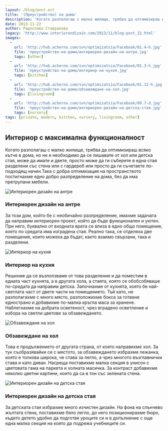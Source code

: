 ```yaml
---
layout: /blog/post.ect
title: '(Преустройство) на дома'
description: 'Когато разполагаш с малко жилище, трябва да оптимизираш всяко кътче в дома, но не е необходимо да се лишавате от хол или детска стая, може да имате и двете. За този дом, който бе с необичайно разпределение, имахме задачата да направим интериорен проект, който да бъде функционален и уютен.'
date: 2013-11-22
author: Радослава Ставракова
legacy: 'http://www.interiorendizain.com/2013/11/blog-post_22.html'
images:
  -
    url: 'http://hub.acherno.com/svn/optimizatsia/Facebook/01.4-h.jpg'
    file: 'преустройство-на-дома/интериорен-дизайн-на-антре.jpg'
    tags: [other]
  -
    url: 'http://hub.acherno.com/svn/optimizatsia/Facebook/01.3-h.jpg'
    file: 'преустройство-на-дома/интериор-на-кухня.jpg'
    tags: [kitchen]
  -
    url: 'http://hub.acherno.com/svn/optimizatsia/Facebook/01.12-h.jpg'
    file: 'преустройство-на-дома/обзавеждане-на-хол.jpg'
    tags: [livingroom]
  -
    url: 'http://hub.acherno.com/svn/optimizatsia/Facebook/09.7-d.jpg'
    file: 'преустройство-на-дома/интериорен-дизайн-на-детска-стая.jpg'
    tags: [nursery]
tags: [private, modern, kitchen, nursery, livingroom, other]
---
```

## **Интериор** с максимална **функционалност**
Когато разполагаш с малко жилище, трябва да оптимизираш всяко кътче в дома, но не е необходимо да се лишавате от хол или детска стая, може да имате и двете, просто може да ги съберете в една стая разделени със стена или с гардероб или просто да ги съчетаете по-подходящ начин.Така с добра оптимизация на пространството постигнахме едно добро разпределение на дома, без да има претрупани мебели.

![Интериорен дизайн на антре](преустройство-на-дома/интериорен-дизайн-на-антре.jpg)
### Интериорен дизайн на **антре**

За този дом, който бе с необичайно разпределение, имахме задачата да направим интериорен проект, който да бъде функционален и уютен. При него, буквално от входната врата се влиза в едно общо помещение, което по средата има изградена стая. Реално така, се отделяха две помещения, които можеха да бъдат, както взаимо свързани, така и разделени.

![Интериор на кухня](преустройство-на-дома/интериор-на-кухня.jpg)
### Интериор на **кухня**

Решихме да се възползваме от това разделение и да поместим в едната част кухнята, а в другата хола, а стаята, която се обобсобяваше по-средата да направим детска. Започнахме от кухнята, която бе най-светлата част от двете части на помещението. Тъй като, не разполагахме с много място, разположихме бокса за готвене еднострано и добавихме по-малка кръгла маса за хранене. Наблегнахме на добрата осветеност, чрез вградено осветление и избора на светли цветове за обзавеждането.

![Обзавеждане на хол](преустройство-на-дома/обзавеждане-на-хол.jpg)
### Обзавеждане на **хол**

Това е продължението от другата страна, от която направихме хол. За тук съобразявайки се с мястото, за обзавеждането избрахме лежанка, която е толкова широка, че става за легло, а чрез многото възглавнички става и като диван. Насреща поставихме малка секция в унисон с цветовата гама на паркета и холната масичка. За контраст добавихме няколко цветни картини, които да са в тон със зелената стена.

![Интериорен дизайн на детска стая](преустройство-на-дома/интериорен-дизайн-на-детска-стая.jpg)
### Интериорен дизайн на **детска стая**

За детската стая избрахме много изчистен дизайн. На фона на слънчево жълтата стена, поставихме бяло легло, до него позиционирахме бюро, където детето удобно да подготвя уроците си и в допълнение с още една малка секция на която да подрежа учебниците си.